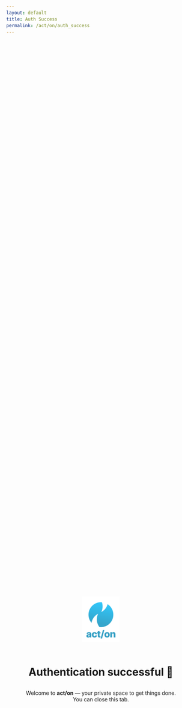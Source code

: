 ```yaml
---
layout: default
title: Auth Success
permalink: /act/on/auth_success
---
```


<div style="display: flex; flex-direction: column; align-items: center; justify-content: center; text-align: center; min-height: 80vh; padding: 24px;">

  <img src="/assets/images/cues_logo_and_text.png" alt="act/on logo" style="width: 120px; height: 120px; object-fit: contain; margin-bottom: 24px;" />

  <h1 class="md-typescale-headline-small" style="margin-bottom: 16px;">Authentication successful 🎉 </h1>

  <p class="md-typescale-body-medium" style="max-width: 400px;">
    Welcome to <strong>act/on</strong> — your private space to get things done.<br />
    You can close this tab.
  </p>

</div>

<script>
  setTimeout(() => {
    // Grab the full query string (e.g. "?token=abc&user_id=123")
    const queryString = window.location.search;

    // Construct the deep link URL with query string
    const deepLink = `acton://auth_success${queryString}`;

    // Redirect to app
    window.location.href = deepLink;
  }, 1000);
</script>
